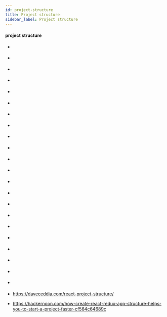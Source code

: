 ```yaml
---
id: project-structure
title: Project structure
sidebar_label: Project structure
---
```


#### project structure
- []()
- []()
- []()
- []()
- []()
- []()
- []()
- []()
- []()
- []()
- []()
- []()
- []()
- []()
- []()
- []()
- []()
- []()
- []()
- []()
- []()
- []()
- https://daveceddia.com/react-project-structure/

- https://hackernoon.com/how-create-react-redux-app-structure-helps-you-to-start-a-project-faster-cf564c64689c
